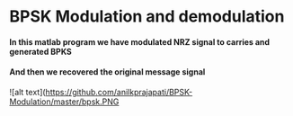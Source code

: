 # BPSK Modulation and demodulation
#### In this matlab program we have modulated NRZ signal to carries and generated BPKS
#### And then we recovered the original message signal
![alt text](https://github.com/anilkprajapati/BPSK-Modulation/master/bpsk.PNG
